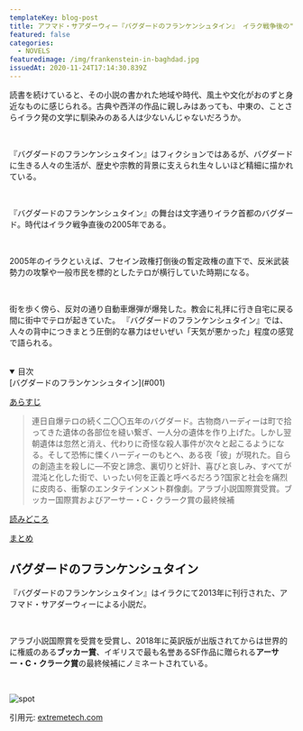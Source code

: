 ```yaml
---
templateKey: blog-post
title: アフマド・サアダーウィー『バグダードのフランケンシュタイン』 イラク戦争後の"日常"から生まれた怪物
featured: false
categories:
  - NOVELS
featuredimage: /img/frankenstein-in-baghdad.jpg
issuedAt: 2020-11-24T17:14:30.839Z
---
```


読書を続けていると、その小説の書かれた地域や時代、風土や文化がおのずと身近なものに感じられる。古典や西洋の作品に親しみはあっても、中東の、ことさらイラク発の文学に馴染みのある人は少ないんじゃないだろうか。

<br>

『バグダードのフランケンシュタイン』はフィクションではあるが、バグダードに生きる人々の生活が、歴史や宗教的背景に支えられ生々しいほど精細に描かれている。

<br>

『バグダードのフランケンシュタイン』の舞台は文字通りイラク首都のバグダード。時代はイラク戦争直後の2005年である。

<br>

2005年のイラクといえば、フセイン政権打倒後の暫定政権の直下で、反米武装勢力の攻撃や一般市民を標的としたテロが横行していた時期になる。

<br>

街を歩く傍ら、反対の通り自動車爆弾が爆発した。教会に礼拝に行き自宅に戻る間に街中でテロが起きていた。
『バグダードのフランケンシュタイン』では、人々の背中につきまとう圧倒的な暴力はせいぜい「天気が悪かった」程度の感覚で語られる。

<br>

<details open><summary>目次</summary>
[バグダードのフランケンシュタイン](#001)

[あらすじ](#)
>連日自爆テロの続く二〇〇五年のバグダード。古物商ハーディーは町で拾ってきた遺体の各部位を縫い繋ぎ、一人分の遺体を作り上げた。しかし翌朝遺体は忽然と消え、代わりに奇怪な殺人事件が次々と起こるようになる。そして恐怖に慄くハーディーのもとへ、ある夜「彼」が現れた。自らの創造主を殺しに―不安と諦念、裏切りと奸計、喜びと哀しみ、すべてが混沌と化した街で、いったい何を正義と呼べるだろう?国家と社会を痛烈に皮肉る、衝撃のエンタテインメント群像劇。アラブ小説国際賞受賞。ブッカー国際賞およびアーサー・C・クラーク賞の最終候補 

[読みどころ](#)

[まとめ](#matome)

</details>

<div id="001">

## バグダードのフランケンシュタイン

『バグダードのフランケンシュタイン』はイラクにて2013年に刊行された、アフマド・サアダーウィーによる小説だ。

<br>

アラブ小説国際賞を受賞を受賞し、2018年に英訳版が出版されてからは世界的に権威のある**ブッカー賞**、イギリスで最も名誉あるSF作品に贈られる**アーサー・C・クラーク賞**の最終候補にノミネートされている。

<br>


![spot](/img/spot1.jpg "spot")

引用元: [extremetech.com](https://www.extremetech.com/extreme/298944-boston-dynamics-begins-selling-spot-robot)


</div>